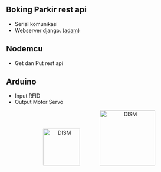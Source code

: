 
## Boking Parkir rest api
- Serial komunikasi
- Webserver django. ([adam](https://github.com/hadyanadam/Book-Parkir1))
## Nodemcu
- Get dan Put rest api
## Arduino
- Input RFID
- Output Motor Servo
<p align="center">
<img src="https://upload.wikimedia.org/wikipedia/commons/thumb/8/87/Arduino_Logo.svg/720px-Arduino_Logo.svg.png"alt="DISM" width="100" style=" margin-right: 50px;">
<img src="https://i1.wp.com/www.phippselectronics.com/wp-content/uploads/2018/10/NodeMcu.png?w=629&ssl=1"
  alt="DISM" width="150">
</p>
